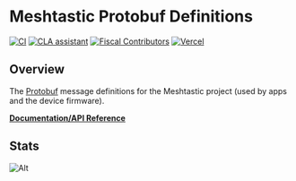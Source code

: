 # Meshtastic Protobuf Definitions

[![CI](https://img.shields.io/github/actions/workflow/status/meshtastic/protobufs/ci.yml?branch=master&label=actions&logo=github&color=yellow)](https://github.com/meshtastic/protobufs/actions/workflows/ci.yml)
[![CLA assistant](https://cla-assistant.io/readme/badge/meshtastic/protobufs)](https://cla-assistant.io/meshtastic/protobufs)
[![Fiscal Contributors](https://opencollective.com/meshtastic/tiers/badge.svg?label=Fiscal%20Contributors&color=deeppink)](https://opencollective.com/meshtastic/)
[![Vercel](https://img.shields.io/static/v1?label=Powered%20by&message=Vercel&style=flat&logo=vercel&color=000000)](https://vercel.com?utm_source=meshtastic&utm_campaign=oss)

## Overview

The [Protobuf](https://developers.google.com/protocol-buffers) message definitions for the Meshtastic project (used by apps and the device firmware).

**[Documentation/API Reference](https://buf.build/meshtastic/protobufs)**

## Stats

![Alt](https://repobeats.axiom.co/api/embed/47e9ee1d81d9c0fdd2b4b5b4c673adb1756f6db5.svg "Repobeats analytics image")

